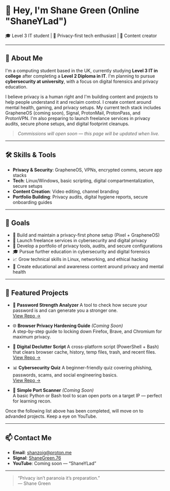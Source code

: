 # 👋 Hey, I'm Shane Green (Online "ShaneYLad")

🎓 Level 3 IT student | 🔐 Privacy-first tech enthusiast | 🎥 Content creator

---

## 🚀 About Me

I'm a computing student based in the UK, currently studying **Level 3 IT in college** after completing a **Level 2 Diploma in IT**. I'm planning to pursue **cybersecurity at university**, with a focus on digital forensics and privacy education.

I believe privacy is a human right and I'm building content and projects to help people understand it and reclaim control. I create content around mental health, gaming, and privacy setups. My current tech stack includes GrapheneOS (coming soon), Signal, ProtonMail, ProtonPass, and ProtonVPN. I'm also preparing to launch freelance services in privacy audits, secure phone setups, and digital footprint cleanups.

> *Commissions will open soon — this page will be updated when live.*

---

## 🛠️ Skills & Tools

- **Privacy & Security**: GrapheneOS, VPNs, encrypted comms, secure app stacks  
- **Tech**: Linux/Windows, basic scripting, digital compartmentalization, secure setups  
- **Content Creation**: Video editing, channel branding  
- **Portfolio Building**: Privacy audits, digital hygiene reports, secure onboarding guides  

---

## 🎯 Goals

- 📱 Build and maintain a privacy-first phone setup (Pixel + GrapheneOS)  
- 💼 Launch freelance services in cybersecurity and digital privacy  
- 📂 Develop a portfolio of privacy tools, audits, and secure configurations  
- 🎓 Pursue further education in cybersecurity and digital forensics  
- 📈 Grow technical skills in Linux, networking, and ethical hacking  
- 🎥 Create educational and awareness content around privacy and mental health  

---

## 🧩 Featured Projects

- 🔐 **Password Strength Analyzer**
  A tool to check how secure your password is and can generate you a stronger one.  
  [View Repo →](https://github.com/ShaneYLad/Password_Checker.git)

- 🌐 **Browser Privacy Hardening Guide** *(Coming Soon)*  
  A step-by-step guide to locking down Firefox, Brave, and Chromium for maximum privacy.

- 🧹 **Digital Declutter Script** 
  A cross-platform script (PowerShell + Bash) that clears browser cache, history, temp files, trash, and recent files.  
  [View Repo →](https://github.com/shanzoig/Digital_Declutter.git)

- 📊 **Cybersecurity Quiz**
  A beginner-friendly quiz covering phishing, passwords, scams, and social engineering basics.                           
  [View Repo →](https://github.com/shanzoig/cybersecurity-quiz-cli.git)

- 📡 **Simple Port Scanner** *(Coming Soon)*  
  A basic Python or Bash tool to scan open ports on a target IP — perfect for learning recon.

Once the following list above has been completed, will move on to advanded projects.
Keep a eye on YouTube.

---

## 📫 Contact Me

- **Email**: [shanzoig@proton.me](mailto:shanzoig@proton.me)  
- **Signal**: [ShaneGreen.76](https://signal.me/#eu/4fPKFJ5PoE7nb0EgDM5DKx2LlOy2ebWx6JBoCaahT04sMW92hJhMC54AJrfE6Iwk)  
- **YouTube**: Coming soon — “ShaneYLad”

---

> “Privacy isn’t paranoia it’s preparation.”  
> — Shane Green
